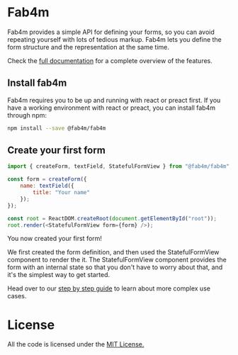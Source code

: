 # Fab4m

Fab4m provides a simple API for defining your forms, so you can avoid
repeating yourself with lots of tedious markup. Fab4m lets you define
the form structure and the representation at the same time.

Check the [full documentation](https://fab4m.org/) for a complete overview of the features.
## Install fab4m

Fab4m requires you to be up and running with react or preact first.
If you have a working environment with react or preact, you can install
fab4m through npm:

```bash
npm install --save @fab4m/fab4m
```

## Create your first form

```javascript
import { createForm, textField, StatefulFormView } from "@fab4m/fab4m";

const form = createForm({
    name: textField({
        title: "Your name"
    });
});

const root = ReactDOM.createRoot(document.getElementById("root"));
root.render(<StatefulFormView form={form} />);

```

You now created your first form!

We first created the form definition, and then used the
StatefulFormView component to render the it. The StatefulFormView
component provides the form with an internal state so that you don't
have to worry about that, and it's the simplest way to get started.

Head over to our [step by step guide](https://fab4m.org/guide/define-a-form) to learn about more complex use cases.

# License

All the code is licensed under the [MIT License.](LICENSE)
